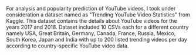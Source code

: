 For analysis and popularity prediction of YouTube videos, I took under consideration a dataset named as "Trending YouTube Video Statistics" from Kaggle. This dataset contains the details about YouTube videos for the years 2017 and 2018. Dataset included 10 CSVs each for a different country namely USA, Great Britain, Germany, Canada, France, Russia, Mexico, South Korea, Japan and India with up to 200 listed trending videos per day according to country-specific YouTube video data.
